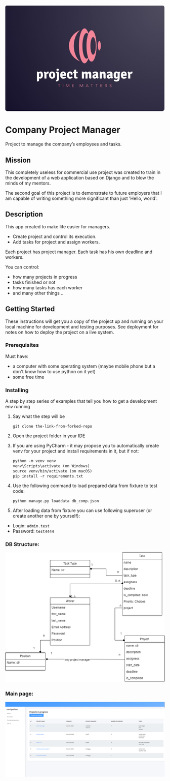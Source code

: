![Alt text](static/assets/images/project_manag_logo.JPG)
# Company Project Manager

Project to manage the company’s employees and tasks.

## Mission
This completely useless for commercial use project was created to train in the development of a web application based on Django and to blow the minds of my mentors.

The second goal of this project is to demonstrate to future employers that I am capable of writing something more significant than just 'Hello, world'.

## Description

This app created to make life easier for managers.
- Create project and control its execution.
- Add tasks for project and assign workers.

Each project has project manager.
Each task has his own deadline and workers.

You can control:
- how many projects in progress
- tasks finished or not 
- how many tasks has each worker
- and many other things ..




## Getting Started

These instructions will get you a copy of the project up and running on your local machine for development and testing purposes. See deployment for notes on how to deploy the project on a live system.

### Prerequisites

Must have:
- a computer with some operating system (maybe mobile phone but
a don't know how to use python on it yet)
- some free time

### Installing

A step by step series of examples that tell you how to get a development env running

1. Say what the step will be
    ```
    git clone the-link-from-forked-repo
    ```
2. Open the project folder in your IDE
3. If you are using PyCharm - it may propose you to automatically create venv for your project and install requirements in it, but if not:
    ```
    python -m venv venv
    venv\Scripts\activate (on Windows)
    source venv/bin/activate (on macOS)
    pip install -r requirements.txt
    ```

4. Use the following command to load prepared data from fixture to test code:
    ```
    python manage.py loaddata db_comp.json
    ```

5. After loading data from fixture you can use following superuser (or create another one by yourself):
  - Login: `admin.test`
  - Password: `test4444`

### DB Structure:
![Alt text](static/assets/images/diagram.png)


### Main page:
![Alt text](static/assets/images/index.PNG)